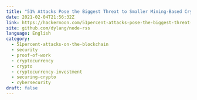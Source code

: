 ```yaml
---
title: "51% Attacks Pose the Biggest Threat to Smaller Mining-Based Cryptocurrencies"
date: 2021-02-04T21:56:32Z
link: https://hackernoon.com/51percent-attacks-pose-the-biggest-threat-to-smaller-mining-based-cryptocurrencies-wl4833wg?source=rss&utm_medium=RSS&utm_source=news.12bit.vn
site: github.com/dylang/node-rss
language: English
category:
  - 51percent-attacks-on-the-blockchain
  - security
  - proof-of-work
  - cryptocurrency
  - crypto
  - cryptocurrency-investment
  - securing-crypto
  - cybersecurity
draft: false
---
```

